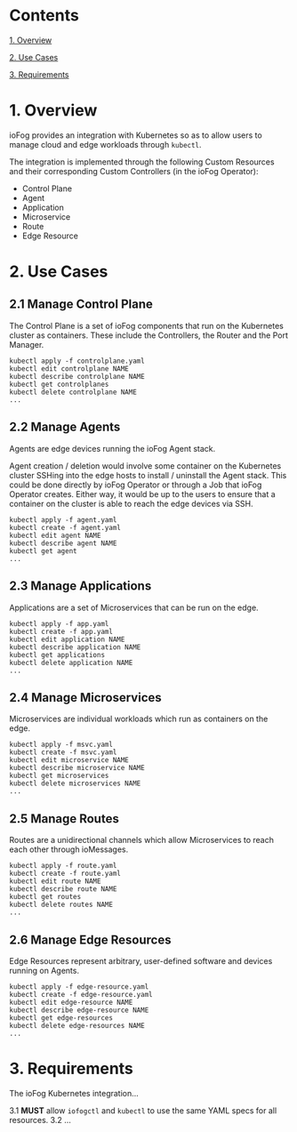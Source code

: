 
# Contents

[1. Overview](#1-overview)

[2. Use Cases](#2-use-cases)

[3. Requirements](#3-requirements)

# 1. Overview

ioFog provides an integration with Kubernetes so as to allow users to manage cloud and edge workloads through `kubectl`.

The integration is implemented through the following Custom Resources and their corresponding Custom Controllers (in the ioFog Operator):

* Control Plane
* Agent
* Application
* Microservice
* Route
* Edge Resource

# 2. Use Cases

## 2.1 Manage Control Plane

The Control Plane is a set of ioFog components that run on the Kubernetes cluster as containers. These include the Controllers, the Router and the Port Manager.

```
kubectl apply -f controlplane.yaml
kubectl edit controlplane NAME
kubectl describe controlplane NAME
kubectl get controlplanes
kubectl delete controlplane NAME
...
```

## 2.2 Manage Agents

Agents are edge devices running the ioFog Agent stack. 

Agent creation / deletion would involve some container on the Kubernetes cluster SSHing into the edge hosts to install / uninstall the Agent stack. This could be done directly by ioFog Operator or through a Job that ioFog Operator creates. Either way, it would be up to the users to ensure that a container on the cluster is able to reach the edge devices via SSH.

```
kubectl apply -f agent.yaml
kubectl create -f agent.yaml
kubectl edit agent NAME
kubectl describe agent NAME
kubectl get agent
...
```

## 2.3 Manage Applications

Applications are a set of Microservices that can be run on the edge.

```
kubectl apply -f app.yaml
kubectl create -f app.yaml
kubectl edit application NAME
kubectl describe application NAME
kubectl get applications
kubectl delete application NAME
...
```

## 2.4 Manage Microservices

Microservices are individual workloads which run as containers on the edge.

```
kubectl apply -f msvc.yaml
kubectl create -f msvc.yaml
kubectl edit microservice NAME
kubectl describe microservice NAME
kubectl get microservices
kubectl delete microservices NAME
...
```

## 2.5 Manage Routes

Routes are a unidirectional channels which allow Microservices to reach each other through ioMessages.

```
kubectl apply -f route.yaml
kubectl create -f route.yaml
kubectl edit route NAME
kubectl describe route NAME
kubectl get routes
kubectl delete routes NAME
...
```

## 2.6 Manage Edge Resources

Edge Resources represent arbitrary, user-defined software and devices running on Agents.

```
kubectl apply -f edge-resource.yaml
kubectl create -f edge-resource.yaml
kubectl edit edge-resource NAME
kubectl describe edge-resource NAME
kubectl get edge-resources
kubectl delete edge-resources NAME
...
```

# 3. Requirements

The ioFog Kubernetes integration...

3.1 **MUST** allow `iofogctl` and `kubectl` to use the same YAML specs for all resources.
3.2 ...
